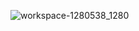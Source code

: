 ![workspace-1280538_1280](https://github.com/user-attachments/assets/eb5cad28-97b5-4588-983d-5e15ca693b57)
